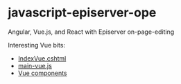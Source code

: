 # javascript-episerver-ope
Angular, Vue.js, and React with Episerver on-page-editing

Interesting Vue bits:
- [IndexVue.cshtml](https://github.com/DrewNull/javascript-episerver-ope/blob/master/src/ClassicalMusicShop/ClassicalMusicShop.Website/Features/SheetMusic/Views/IndexVue.cshtml)
- [main-vue.js](https://github.com/DrewNull/javascript-episerver-ope/blob/master/src/ClassicalMusicShop/ClassicalMusicShop.Website/Static/js/main-vue.js)
- [Vue components](https://github.com/DrewNull/javascript-episerver-ope/tree/master/src/ClassicalMusicShop/ClassicalMusicShop.Website/Static/js/vue)
